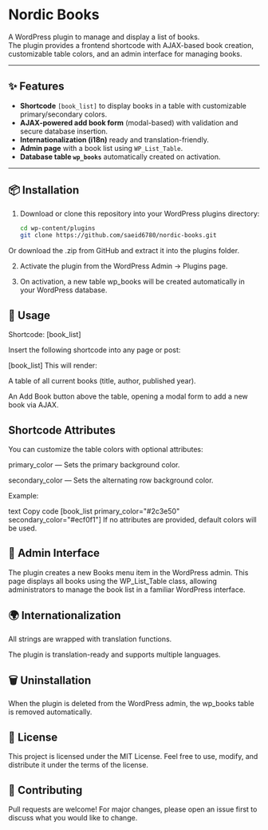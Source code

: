 # Nordic Books

A WordPress plugin to manage and display a list of books.  
The plugin provides a frontend shortcode with AJAX-based book creation, customizable table colors, and an admin interface for managing books.

---

## ✨ Features

- **Shortcode** `[book_list]` to display books in a table with customizable primary/secondary colors.  
- **AJAX-powered add book form** (modal-based) with validation and secure database insertion.  
- **Internationalization (i18n)** ready and translation-friendly.  
- **Admin page** with a book list using `WP_List_Table`.  
- **Database table `wp_books`** automatically created on activation.  

---

## 📦 Installation

1. Download or clone this repository into your WordPress plugins directory:

   ```bash
   cd wp-content/plugins
   git clone https://github.com/saeid6780/nordic-books.git
   
Or download the .zip from GitHub and extract it into the plugins folder.

2. Activate the plugin from the WordPress Admin → Plugins page.

3. On activation, a new table wp_books will be created automatically in your WordPress database.

## 🚀 Usage
Shortcode: [book_list]

Insert the following shortcode into any page or post:

[book_list]
This will render:

A table of all current books (title, author, published year).

An Add Book button above the table, opening a modal form to add a new book via AJAX.

## Shortcode Attributes
You can customize the table colors with optional attributes:

primary_color — Sets the primary background color.

secondary_color — Sets the alternating row background color.

Example:

text
Copy code
[book_list primary_color="#2c3e50" secondary_color="#ecf0f1"]
If no attributes are provided, default colors will be used.

## 🔧 Admin Interface
The plugin creates a new Books menu item in the WordPress admin.
This page displays all books using the WP_List_Table class, allowing administrators to manage the book list in a familiar WordPress interface.

## 🌍 Internationalization
All strings are wrapped with translation functions.

The plugin is translation-ready and supports multiple languages.

## 🗑️ Uninstallation
When the plugin is deleted from the WordPress admin, the wp_books table is removed automatically.

## 📄 License
This project is licensed under the MIT License.
Feel free to use, modify, and distribute it under the terms of the license.

## 🤝 Contributing
Pull requests are welcome!
For major changes, please open an issue first to discuss what you would like to change.